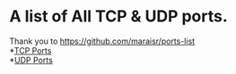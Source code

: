 # A list of All TCP & UDP ports.
Thank you to https://github.com/maraisr/ports-list<br>
*[TCP Ports](TCP.md)<br>
*[UDP Ports](UDP.md)
